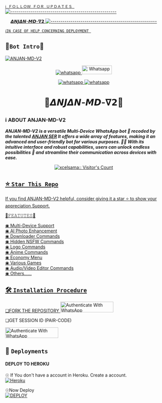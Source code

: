 [`ℹ️ ＦＯＬＬＯＷ ＦＯＲ ＵＰＤＡＴＥＳ
`](https://github.com/OfficialAnjanv2)
[![-----------------------------------------------------](https://raw.githubusercontent.com/andreasbm/readme/master/assets/lines/colored.png)](#table-of-contents)
      <p align="center">[𝞓𝞜𝙅𝞓𝞜-𝞛𝘿-𝝯𝟮 ](https://wa.me/+919883457657)
[![-----------------------------------------------------](https://raw.githubusercontent.com/andreasbm/readme/master/assets/lines/colored.png)](#table-of-contents)



[`ℹ️IN CASE OF HELP CONCERNING DEPLOYMENT
`](https://wa.me/+919883457657)

 

##  🌠```Bot Intro```🌠
[![ANJAN-MD-V2](https://i.imgur.com/tzO1hlI.jpeg)](https://wa.me/919883457657)
</p>
      <p align="center">
  <a href="https://wa.me//+919883457657" target="_blank">
    <img alt="whatsapp" src="https://img.shields.io/badge/ Whatsapp -25D366?style=for-the-badge&logo=whatsapp&logoColor=white" />
  </a>
  <a aria-label="ANJAN-MD-V2 is free to use" href="https://whatsapp.com/channel/0029VaefLbmDOQIeE6U05X0t" "target="_blank"><img alt='Whatsapp' src='https://img.shields.io/badge/OFFICIAL-GC-h?color=black&style=for-the-badge&logo=whatsapp' width="96.35" height="28"/></a></p>

   
 
<p align="center">
<a href='https://whatsapp.com/channel/0029VaefLbmDOQIeE6U05X0t' 
  <a aria-label="Join our channel" href="https://whatsapp.com/channel/0029VaefLbmDOQIeE6U05X0t" target="_blank">

   <img alt="whatsapp" src="https://img.shields.io/badge/Join Group-25D366?style=for-the-badge&logo=whatsapp&logoColor=white" />
<img alt="whatsapp" src="https://img.shields.io/badge/Bot%20Whatsapp-25D366?style=for-the-badge&logo=whatsapp&logoColor=white" />

  <a
 href="https://wa.me//+919883457657"></a>
</p>

  </a>


<h1 align="center">🦋𝞓𝞜𝙅𝞓𝞜-𝞛𝘿-𝝯𝟮🦋
</p>
   
### ℹ️ **ABOUT ANJAN-MD-V2**
***ANJAN-MD-V2 is a  versatile Multi-Device WhatsApp bot 🤖 recoded by the talented [ANJAN SER](https://github.com/OfficialAnjanv2) It offers a wide array of features, making it an advanced and user-friendly bot for various purposes. 🎉📱 With its intuitive interface and robust capabilities, users can unlock endless possibilities 🚀 and streamline their communication across devices with ease.***

</a>
   <a aria-label="ANJAN-MD-V2 is free to use" href="https://whatsapp.com/channel/0029VaefLbmDOQIeE6U05X0t" target="_blank">
 <p align="center"><img src="https://profile-counter.glitch.me/{xcelsama}/count.svg" alt="xcelsama:: Visitor's Count" /></p>



## ⭐ `Star This Repo`
If you find ANJAN-MD-V2 helpful, consider giving it a star ⭐ to show your appreciation,Support.



🚀𝙵𝙴𝙰𝚃𝚄𝚃𝙴𝚂🚀


◉ Multi-Device Support  
◉ AI Photo Enhancement  
◉ Downloader Commands  
◉ Hidden NSFW Commands  
◉ Logo Commands  
◉ Anime Commands  
◉ Economy Menu  
◉ Various Games  
◉ Audio/Video Editor Commands                   
◉ Others...... 

## 🛠️ `Installation Procedure`


❏FORK THE REPOSITORY 
  <a href="https://github.com/OfficialAnjanv2/ANJAN-MD-V2/fork" target="_blank">
  <img src="https://img.shields.io/badge/FORK STAR-black?style=for-the-badge&logo=render" alt="Authenticate With WhatsApp" width="170" height="34">
</a>




❏GET SESSION ID 
(PAIR-CODE)           
 
<a href="https://replit.com/@dharanjan22/-2-PAIR-CODE-1" target="_blank">
  <img src="https://img.shields.io/badge/SESSION ID-black?style=for-the-badge&logo=render" alt="Authenticate With WhatsApp" width="170" height="34">
</a>





## 🚀 `Deployments`
#### DEPLOY TO HEROKU 

☉ If You don't have a account in Heroku. Create a account.
    <br>
<a href='https://signup.heroku.com/' target="_blank"><img alt='Heroku' src='https://img.shields.io/badge/-Create-black?style=for-the-badge&logo=heroku&logoColor=white'/></a>

☉Now Deploy
    <br>
<a href='https://dashboard.heroku.com/new?template=https://github.com/Mranjan101/ANJAN-MD-V2' target="_blank"><img alt='DEPLOY' src='https://img.shields.io/badge/-DEPLOY-black?style=for-the-badge&logo=heroku&logoColor=white'/></a>

##
